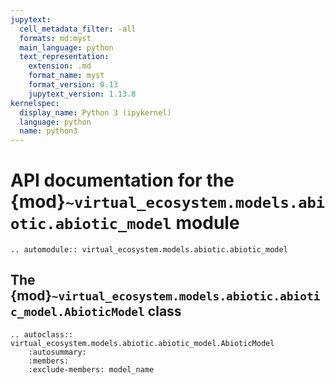 ```yaml
---
jupytext:
  cell_metadata_filter: -all
  formats: md:myst
  main_language: python
  text_representation:
    extension: .md
    format_name: myst
    format_version: 0.13
    jupytext_version: 1.13.8
kernelspec:
  display_name: Python 3 (ipykernel)
  language: python
  name: python3
---
```


<!-- markdownlint-disable-next-line  MD013 -->
# API documentation for the {mod}`~virtual_ecosystem.models.abiotic.abiotic_model` module

```{eval-rst}
.. automodule:: virtual_ecosystem.models.abiotic.abiotic_model
```

## The {mod}`~virtual_ecosystem.models.abiotic.abiotic_model.AbioticModel` class

```{eval-rst}
.. autoclass:: virtual_ecosystem.models.abiotic.abiotic_model.AbioticModel
    :autosummary:
    :members:
    :exclude-members: model_name
```
